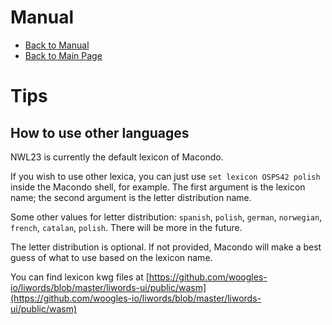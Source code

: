 # Manual

- [Back to Manual](/macondo/manual)
- [Back to Main Page](/macondo)

# Tips

## How to use other languages

NWL23 is currently the default lexicon of Macondo.

If you wish to use other lexica, you can just use `set lexicon OSPS42 polish` inside the Macondo shell, for example. The first argument is the lexicon name; the second argument is the letter distribution name.

Some other values for letter distribution: `spanish`, `polish`, `german`, `norwegian`, `french`, `catalan`, `polish`. There will be more in the future.

The letter distribution is optional. If not provided, Macondo will make a best guess of what to use based on the lexicon name.

You can find lexicon kwg files at [https://github.com/woogles-io/liwords/blob/master/liwords-ui/public/wasm](https://github.com/woogles-io/liwords/blob/master/liwords-ui/public/wasm)